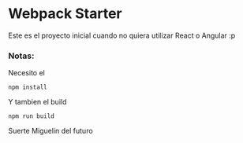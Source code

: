 # Webpack Starter 

Este es el proyecto inicial cuando no quiera utilizar React o Angular :p

### Notas: 

Necesito el 

```
npm install
```

Y tambien el build 

```
npm run build
```

Suerte Miguelin del futuro 
